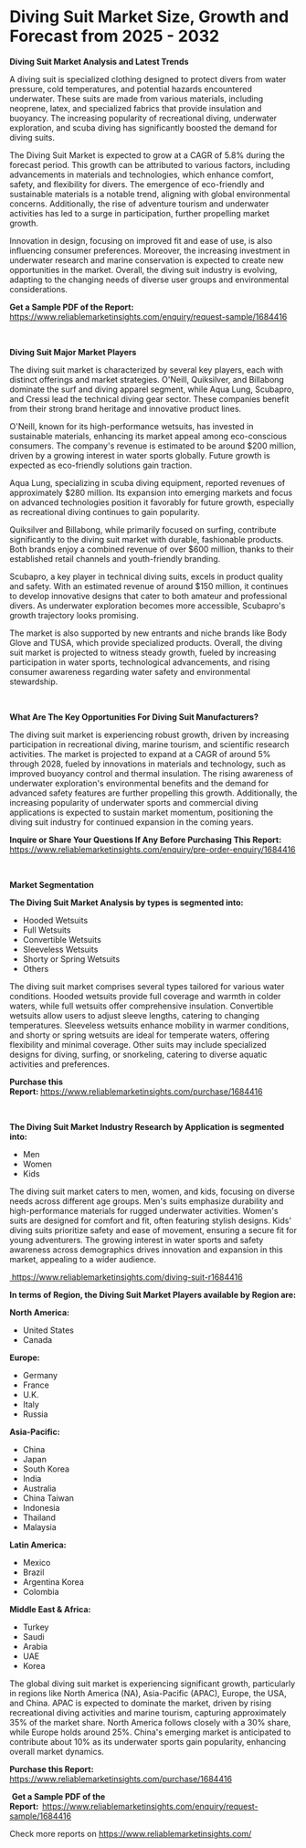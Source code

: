 <p><h1>Diving Suit Market Size, Growth and Forecast from 2025 - 2032</h1></p><p><strong>Diving Suit Market Analysis and Latest Trends</strong></p>
<p><p>A diving suit is specialized clothing designed to protect divers from water pressure, cold temperatures, and potential hazards encountered underwater. These suits are made from various materials, including neoprene, latex, and specialized fabrics that provide insulation and buoyancy. The increasing popularity of recreational diving, underwater exploration, and scuba diving has significantly boosted the demand for diving suits.</p><p>The Diving Suit Market is expected to grow at a CAGR of 5.8% during the forecast period. This growth can be attributed to various factors, including advancements in materials and technologies, which enhance comfort, safety, and flexibility for divers. The emergence of eco-friendly and sustainable materials is a notable trend, aligning with global environmental concerns. Additionally, the rise of adventure tourism and underwater activities has led to a surge in participation, further propelling market growth.</p><p>Innovation in design, focusing on improved fit and ease of use, is also influencing consumer preferences. Moreover, the increasing investment in underwater research and marine conservation is expected to create new opportunities in the market. Overall, the diving suit industry is evolving, adapting to the changing needs of diverse user groups and environmental considerations.</p></p>
<p><strong>Get a Sample PDF of the Report:&nbsp;</strong> <a href="https://www.reliablemarketinsights.com/enquiry/request-sample/1684416?utm_campaign=3005&utm_medium=2&utm_source=Github&utm_content=ia&utm_term=04042025&utm_id=diving-suit">https://www.reliablemarketinsights.com/enquiry/request-sample/1684416</a></p>
<p>&nbsp;</p>
<p><strong>Diving Suit Major Market Players</strong></p>
<p><p>The diving suit market is characterized by several key players, each with distinct offerings and market strategies. O'Neill, Quiksilver, and Billabong dominate the surf and diving apparel segment, while Aqua Lung, Scubapro, and Cressi lead the technical diving gear sector. These companies benefit from their strong brand heritage and innovative product lines.</p><p>O'Neill, known for its high-performance wetsuits, has invested in sustainable materials, enhancing its market appeal among eco-conscious consumers. The company's revenue is estimated to be around $200 million, driven by a growing interest in water sports globally. Future growth is expected as eco-friendly solutions gain traction.</p><p>Aqua Lung, specializing in scuba diving equipment, reported revenues of approximately $280 million. Its expansion into emerging markets and focus on advanced technologies position it favorably for future growth, especially as recreational diving continues to gain popularity.</p><p>Quiksilver and Billabong, while primarily focused on surfing, contribute significantly to the diving suit market with durable, fashionable products. Both brands enjoy a combined revenue of over $600 million, thanks to their established retail channels and youth-friendly branding.</p><p>Scubapro, a key player in technical diving suits, excels in product quality and safety. With an estimated revenue of around $150 million, it continues to develop innovative designs that cater to both amateur and professional divers. As underwater exploration becomes more accessible, Scubapro's growth trajectory looks promising.</p><p>The market is also supported by new entrants and niche brands like Body Glove and TUSA, which provide specialized products. Overall, the diving suit market is projected to witness steady growth, fueled by increasing participation in water sports, technological advancements, and rising consumer awareness regarding water safety and environmental stewardship.</p></p>
<p>&nbsp;</p>
<p><strong>What Are The Key Opportunities For Diving Suit Manufacturers?</strong></p>
<p><p>The diving suit market is experiencing robust growth, driven by increasing participation in recreational diving, marine tourism, and scientific research activities. The market is projected to expand at a CAGR of around 5% through 2028, fueled by innovations in materials and technology, such as improved buoyancy control and thermal insulation. The rising awareness of underwater exploration's environmental benefits and the demand for advanced safety features are further propelling this growth. Additionally, the increasing popularity of underwater sports and commercial diving applications is expected to sustain market momentum, positioning the diving suit industry for continued expansion in the coming years.</p></p>
<p><strong>Inquire or Share Your Questions If Any Before Purchasing This Report:</strong> <a href="https://www.reliablemarketinsights.com/enquiry/pre-order-enquiry/1684416?utm_campaign=3005&utm_medium=2&utm_source=Github&utm_content=ia&utm_term=04042025&utm_id=diving-suit">https://www.reliablemarketinsights.com/enquiry/pre-order-enquiry/1684416</a></p>
<p>&nbsp;</p>
<p><strong>Market Segmentation</strong></p>
<p><strong>The Diving Suit Market Analysis by types is segmented into:</strong></p>
<p><ul><li>Hooded Wetsuits</li><li>Full Wetsuits</li><li>Convertible Wetsuits</li><li>Sleeveless Wetsuits</li><li>Shorty or Spring Wetsuits</li><li>Others</li></ul></p>
<p><p>The diving suit market comprises several types tailored for various water conditions. Hooded wetsuits provide full coverage and warmth in colder waters, while full wetsuits offer comprehensive insulation. Convertible wetsuits allow users to adjust sleeve lengths, catering to changing temperatures. Sleeveless wetsuits enhance mobility in warmer conditions, and shorty or spring wetsuits are ideal for temperate waters, offering flexibility and minimal coverage. Other suits may include specialized designs for diving, surfing, or snorkeling, catering to diverse aquatic activities and preferences.</p></p>
<p><strong>Purchase this Report:&nbsp;</strong><a href="https://www.reliablemarketinsights.com/purchase/1684416?utm_campaign=3005&utm_medium=2&utm_source=Github&utm_content=ia&utm_term=04042025&utm_id=diving-suit">https://www.reliablemarketinsights.com/purchase/1684416</a></p>
<p>&nbsp;</p>
<p><strong>The Diving Suit Market Industry Research by Application is segmented into:</strong></p>
<p><ul><li>Men</li><li>Women</li><li>Kids</li></ul></p>
<p><p>The diving suit market caters to men, women, and kids, focusing on diverse needs across different age groups. Men's suits emphasize durability and high-performance materials for rugged underwater activities. Women's suits are designed for comfort and fit, often featuring stylish designs. Kids' diving suits prioritize safety and ease of movement, ensuring a secure fit for young adventurers. The growing interest in water sports and safety awareness across demographics drives innovation and expansion in this market, appealing to a wider audience.</p></p>
<p><a href="https://www.reliablemarketinsights.com/diving-suit-r1684416?utm_campaign=3005&utm_medium=2&utm_source=Github&utm_content=ia&utm_term=04042025&utm_id=diving-suit">&nbsp;https://www.reliablemarketinsights.com/diving-suit-r1684416</a></p>
<p><strong>In terms of Region, the Diving Suit Market Players available by Region are:</strong></p>
<p>
    <p> <strong> North America: </strong>
        <ul>
            <li>United States</li>
            <li>Canada</li>
        </ul>
        </p> 
    <p> <strong> Europe: </strong>
        <ul>
            <li>Germany</li>
            <li>France</li>
            <li>U.K.</li>
            <li>Italy</li>
            <li>Russia</li>
        </ul>
        </p> 
    <p> <strong> Asia-Pacific: </strong>
        <ul>
            <li>China</li>
            <li>Japan</li>
            <li>South Korea</li>
            <li>India</li>
            <li>Australia</li>
            <li>China Taiwan</li>
            <li>Indonesia</li>
            <li>Thailand</li>
            <li>Malaysia</li>
        </ul>
        </p> 
    <p> <strong> Latin America: </strong>
        <ul>
            <li>Mexico</li>
            <li>Brazil</li>
            <li>Argentina Korea</li>
            <li>Colombia</li>
        </ul>
        </p> 
    <p> <strong> Middle East & Africa: </strong>
        <ul>
            <li>Turkey</li>
            <li>Saudi</li>
            <li>Arabia</li>
            <li>UAE</li>
            <li>Korea</li>
        </ul>
    </p>
    </p>
<p><p>The global diving suit market is experiencing significant growth, particularly in regions like North America (NA), Asia-Pacific (APAC), Europe, the USA, and China. APAC is expected to dominate the market, driven by rising recreational diving activities and marine tourism, capturing approximately 35% of the market share. North America follows closely with a 30% share, while Europe holds around 25%. China's emerging market is anticipated to contribute about 10% as its underwater sports gain popularity, enhancing overall market dynamics.</p></p>
<p><strong>Purchase this Report: </strong><a href="https://www.reliablemarketinsights.com/purchase/1684416?utm_campaign=3005&utm_medium=2&utm_source=Github&utm_content=ia&utm_term=04042025&utm_id=diving-suit">https://www.reliablemarketinsights.com/purchase/1684416</a></p>
<p>&nbsp;<strong>Get a Sample PDF of the Report:&nbsp;&nbsp;</strong><a href="https://www.reliablemarketinsights.com/enquiry/request-sample/1684416?utm_campaign=3005&utm_medium=2&utm_source=Github&utm_content=ia&utm_term=04042025&utm_id=diving-suit">https://www.reliablemarketinsights.com/enquiry/request-sample/1684416</a></p>
<p><strong></strong></p>
<p>Check more reports on <a href="https://www.reliablemarketinsights.com/?utm_campaign=3005&utm_medium=2&utm_source=Github&utm_content=ia&utm_term=04042025&utm_id=diving-suit">https://www.reliablemarketinsights.com/</a></p>